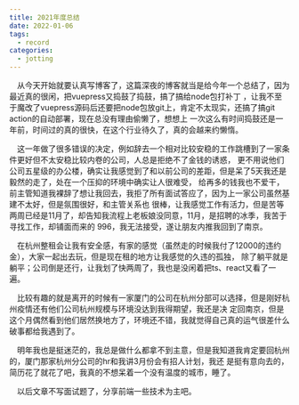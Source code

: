 ```yaml
---
title: 2021年度总结
date: 2022-01-06
tags:
  - record
categories:
  - jotting
---
```


&ensp;&ensp;从今天开始就要认真写博客了，这篇深夜的博客就当是给今年一个总结了，因为最近真的很闲，把vuepress又捣鼓了捣鼓，搞了搞给node包打补丁
，让我不至于魔改了vuepress源码后还要把node包放git上，肯定不太现实，还搞了搞git action的自动部署，现在总没有理由偷懒了，想想上
一次这么有时间捣鼓还是一年前，时间过的真的很快，在这个行业待久了，真的会越来约懒惰。

​&ensp;&ensp;这一年做了很多错误的决定，例如辞去一个相对比较安稳的工作跳槽到了一家条件更好但不太安稳比较内卷的公司，人总是拒绝不了金钱的诱惑，
更不用说他们公司五星级的办公楼，确实让我感觉到了和以前公司的差距，但是呆了5天我还是毅然的走了，处在一个压抑的环境中确实让人很难受，
给再多的钱我也不爱干，前主管知道我裸辞了想让我回去，我拒了所有面试答应了，因为上一家公司虽然基建不太好，但是氛围很好，和主管关系也
很棒，让我感觉工作有活力，但是苦等两周已经是11月了，却告知我流程上老板娘没同意，11月，是招聘的冰季，我苦于寻找工作，却铺面而来的
996，我无法接受，遂让朋友内推我回到了南京。

​&ensp;&ensp;在杭州整租会让我有安全感，有家的感觉（虽然走的时候我付了12000的违约金），大家一起出去玩，但是现在租的地方让我感觉的久违的孤独，
除了躺平就是躺平；公司倒是还行，让我划了快两周了，我也是没闲着把ts、react又看了一遍。

​&ensp;&ensp;比较有趣的就是离开的时候有一家厦门的公司在杭州分部可以选择，但是刚好杭州疫情还有他们公司杭州规模与环境没达到我得期望，我还是决
定回南京，但是这个月偶然看到他们居然换地方了，环境还不错，我就觉得自己真的运气很差什么破事都给我遇到了。

​&ensp;&ensp;明年我也是挺迷茫的，我总是做什么都拿不到主意，但是我知道我肯定要回杭州的，厦门那家杭州分公司的hr和我讲3月份会有招人计划，我还
是挺有意向去的，简历花了就花了吧，我真的不想呆着一个没有温度的城市，睡了。

​&ensp;&ensp;以后文章不写面试题了，分享前端一些技术为主吧。
